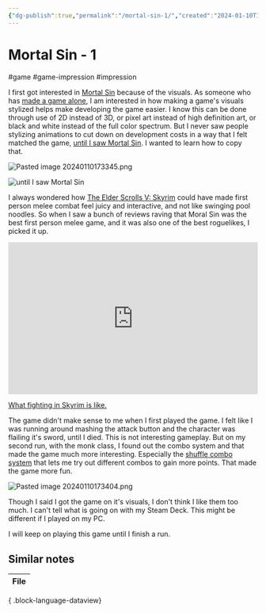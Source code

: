 ```yaml
---
{"dg-publish":true,"permalink":"/mortal-sin-1/","created":"2024-01-10T17:06:35.438+09:00","updated":"2024-01-10T17:35:09.539+09:00"}
---
```


# Mortal Sin - 1

#game #game-impression #impression 

I first got interested in [Mortal Sin](https://www.mortalsingame.com/) because of the visuals. As someone who has [made a game alone](https://taisei.itch.io/fall-queen), I am interested in how making a game's visuals stylized helps make developing the game easier. I know this can be done through use of 2D instead of 3D, or pixel art instead of high definition art, or black and white instead of the full color spectrum. But I never saw people stylizing animations to cut down on development costs in a way that I felt matched the game, [until I saw Mortal Sin](https://twitter.com/sonofslobodan/status/1713723863354548437?s=20). I wanted to learn how to copy that.

![Pasted image 20240110173345.png](/img/user/attachments/Pasted%20image%2020240110173345.png)

![until I saw Mortal Sin](https://twitter.com/sonofslobodan/status/1713723863354548437?s=20)

I always wondered how [The Elder Scrolls V: Skyrim](https://en.wikipedia.org/wiki/The_Elder_Scrolls_V:_Skyrim) could have made first person melee combat feel juicy and interactive, and not like swinging pool noodles. So when I saw a bunch of reviews raving that Moral Sin was the best first person melee game, and it was also one of the best roguelikes, I picked it up.

<div style="padding-top:60.889%;position:relative;"><iframe src="https://gifer.com/embed/7RFJ" width="100%" height="100%" style='position:absolute;top:0;left:0;' frameBorder="0" allowFullScreen></iframe></div><p><a href="https://gifer.com">What fighting in Skyrim is like.</a></p>

The game didn't make sense to me when I first played the game. I felt like I was running around mashing the attack button and the character was flailing it's sword, until I died. This is not interesting gameplay. But on my second run, with the monk class, I found out the combo system and that made the game much more interesting. Especially the [shuffle combo system](https://twitter.com/sonofslobodan/status/1723468689188757716) that lets me try out different combos to gain more points. That made the game more fun.

![Pasted image 20240110173404.png](/img/user/attachments/Pasted%20image%2020240110173404.png)

Though I said I got the game on it's visuals, I don't think I like them too much. I can't tell what is going on with my Steam Deck. This might be different if I played on my PC.

I will keep on playing this game until I finish a run.

## Similar notes

| File |
| ---- |

{ .block-language-dataview}
